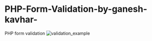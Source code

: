 # PHP-Form-Validation-by-ganesh-kavhar-
PHP form validation
![validation_example](https://user-images.githubusercontent.com/20369800/56293312-77619680-6146-11e9-9730-9aacf4b7bff9.jpg)
